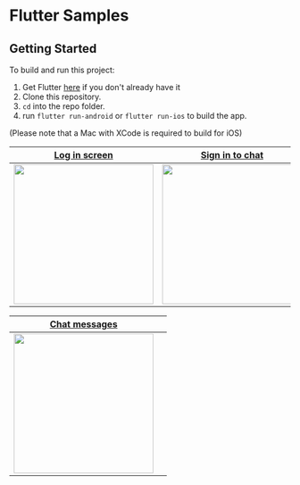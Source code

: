 # Flutter Samples

## Getting Started
To build and run this project:

1. Get Flutter [here](https://flutter.dev) if you don't already have it
2. Clone this repository.
3. `cd` into the repo folder.
4. run `flutter run-android` or `flutter run-ios` to build the app.

(Please note that a Mac with XCode is required to build for iOS)

| [**Log in screen**](https://media.giphy.com/media/U4GJUh0noZsyzuFHoO/giphy.gif)      | [**Sign in to chat**](https://medium.com/@diegoveloper/flutter-app-clone-android-messages-e4b034a6c893)     | 
|------------|-------------| 
|  <img src="https://media.giphy.com/media/U4GJUh0noZsyzuFHoO/giphy.gif" width="250"> |  <img src="https://media.giphy.com/media/vGn4IxxWaeS2pyHUro/giphy.gif" width="250"> |

| [**Chat messages**](https://media.giphy.com/media/F8Fp7dQOLaG21VcDe6/giphy.gif)      |     | 
|------------|-------------| 
|  <img src="https://media.giphy.com/media/F8Fp7dQOLaG21VcDe6/giphy.gif" width="250"> |   |
